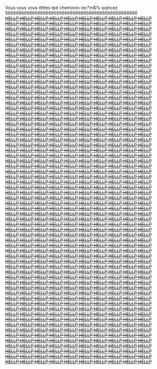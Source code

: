 Vous vous vous êtttes tpé cheminnn rec°m$%-pqhcez  
6666666666666666666666666666666666666666666666666
<br/>
[<span data-background-image = "https://github.com/Yacine-Oussadi/TP_Techmed_Groupe_1_Labyrinth/blob/main/Images/XZZBF7.jpg">~~HELLP HELLP HELLP HELLP HELLP HELLP HELLP HELLP HELLP HELLP HELLP HELLP HELLP HELLP HELLP HELLP HELLP HELLP HELLP HELLP HELLP HELLP HELLP HELLP HELLP HELLP HELLP HELLP HELLP HELLP HELLP HELLP HELLP HELLP HELLP HELLP HELLP HELLP HELLP HELLP HELLP HELLP HELLP HELLP HELLP HELLP HELLP HELLP HELLP HELLP HELLP HELLP HELLP HELLP HELLP HELLP HELLP HELLP HELLP HELLP HELLP HELLP HELLP HELLP HELLP HELLP HELLP HELLP HELLP HELLP HELLP HELLP HELLP HELLP HELLP HELLP HELLP HELLP HELLP HELLP HELLP HELLP HELLP HELLP HELLP HELLP HELLP HELLP HELLP HELLP HELLP HELLP HELLP HELLP HELLP HELLP HELLP HELLP HELLP HELLP HELLP HELLP HELLP HELLP HELLP HELLP HELLP HELLP HELLP HELLP HELLP HELLP HELLP HELLP HELLP HELLP HELLP HELLP HELLP HELLP HELLP HELLP HELLP HELLP HELLP HELLP HELLP HELLP HELLP HELLP HELLP HELLP HELLP HELLP HELLP HELLP HELLP HELLP HELLP HELLP HELLP HELLP HELLP HELLP HELLP HELLP HELLP HELLP HELLP HELLP HELLP HELLP HELLP HELLP HELLP HELLP HELLP HELLP HELLP HELLP HELLP HELLP HELLP HELLP HELLP HELLP HELLP HELLP HELLP HELLP HELLP HELLP HELLP HELLP HELLP HELLP HELLP HELLP HELLP HELLP HELLP HELLP HELLP HELLP HELLP HELLP HELLP HELLP HELLP HELLP HELLP HELLP HELLP HELLP HELLP HELLP HELLP HELLP HELLP HELLP HELLP HELLP HELLP HELLP HELLP HELLP HELLP HELLP HELLP HELLP HELLP HELLP HELLP HELLP HELLP HELLP HELLP HELLP HELLP HELLP HELLP HELLP HELLP HELLP HELLP HELLP HELLP HELLP HELLP HELLP HELLP HELLP HELLP HELLP HELLP HELLP HELLP HELLP HELLP HELLP HELLP HELLP HELLP HELLP HELLP HELLP HELLP HELLP HELLP HELLP HELLP HELLP HELLP HELLP HELLP HELLP HELLP HELLP HELLP HELLP HELLP HELLP HELLP HELLP HELLP HELLP HELLP HELLP HELLP HELLP HELLP HELLP HELLP HELLP HELLP HELLP HELLP HELLP HELLP HELLP HELLP HELLP HELLP HELLP HELLP HELLP HELLP HELLP HELLP HELLP HELLP HELLP HELLP HELLP HELLP HELLP HELLP HELLP HELLP HELLP HELLP HELLP HELLP HELLP HELLP HELLP HELLP HELLP HELLP HELLP HELLP HELLP HELLP HELLP HELLP HELLP HELLP HELLP HELLP HELLP HELLP HELLP HELLP HELLP HELLP HELLP HELLP HELLP HELLP HELLP HELLP HELLP HELLP HELLP HELLP HELLP HELLP HELLP HELLP HELLP HELLP HELLP HELLP HELLP HELLP HELLP HELLP HELLP HELLP HELLP HELLP HELLP HELLP HELLP HELLP HELLP HELLP HELLP HELLP HELLP HELLP HELLP HELLP HELLP HELLP HELLP HELLP HELLP HELLP HELLP HELLP HELLP HELLP HELLP HELLP HELLP HELLP HELLP HELLP HELLP HELLP HELLP HELLP HELLP HELLP HELLP HELLP HELLP HELLP HELLP HELLP HELLP HELLP HELLP HELLP HELLP HELLP HELLP HELLP HELLP HELLP HELLP HELLP HELLP HELLP HELLP HELLP HELLP HELLP HELLP HELLP HELLP HELLP HELLP HELLP HELLP HELLP HELLP HELLP HELLP HELLP HELLP HELLP HELLP HELLP HELLP HELLP HELLP HELLP HELLP HELLP HELLP HELLP HELLP HELLP HELLP HELLP HELLP HELLP HELLP HELLP HELLP HELLP HELLP HELLP HELLP HELLP HELLP HELLP HELLP HELLP HELLP HELLP HELLP HELLP HELLP HELLP HELLP HELLP HELLP HELLP HELLP HELLP HELLP HELLP HELLP HELLP HELLP HELLP HELLP HELLP HELLP HELLP HELLP HELLP HELLP HELLP HELLP HELLP HELLP HELLP HELLP HELLP HELLP HELLP HELLP HELLP HELLP HELLP HELLP HELLP HELLP HELLP HELLP HELLP HELLP HELLP HELLP HELLP HELLP HELLP HELLP HELLP HELLP HELLP HELLP HELLP HELLP HELLP HELLP HELLP HELLP HELLP HELLP HELLP HELLP HELLP HELLP HELLP HELLP HELLP HELLP HELLP HELLP HELLP HELLP HELLP HELLP HELLP HELLP HELLP HELLP HELLP HELLP HELLP HELLP HELLP HELLP HELLP HELLP HELLP HELLP HELLP HELLP HELLP HELLP HELLP HELLP HELLP HELLP HELLP HELLP HELLP HELLP HELLP HELLP HELLP HELLP HELLP HELLP HELLP HELLP HELLP HELLP HELLP HELLP HELLP HELLP HELLP HELLP HELLP HELLP HELLP HELLP HELLP HELLP HELLP HELLP HELLP HELLP HELLP HELLP HELLP HELLP HELLP HELLP HELLP HELLP HELLP HELLP HELLP HELLP HELLP HELLP HELLP HELLP HELLP HELLP HELLP HELLP HELLP HELLP HELLP HELLP HELLP HELLP HELLP HELLP HELLP HELLP HELLP HELLP HELLP HELLP HELLP HELLP HELLP HELLP HELLP HELLP HELLP HELLP HELLP HELLP HELLP HELLP HELLP HELLP HELLP HELLP HELLP HELLP HELLP HELLP HELLP HELLP HELLP HELLP HELLP HELLP HELLP HELLP HELLP HELLP HELLP HELLP HELLP HELLP HELLP HELLP HELLP HELLP HELLP HELLP HELLP HELLP HELLP HELLP HELLP HELLP~~</span>](https://youtu.be/dQw4w9WgXcQ)

